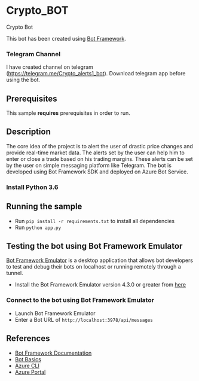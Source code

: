 # Crypto_BOT

Crypto Bot

This bot has been created using [Bot Framework](https://dev.botframework.com).

### Telegram Channel
I have created channel on telegram (https://telegram.me/Crypto_alerts1_bot). Download telegram app before using the bot.

## Prerequisites

This sample **requires** prerequisites in order to run.

## Description
The core idea of the project is to alert the user of drastic price changes and provide real-time market data. The alerts set by the user can help him to enter or close a trade based on his trading margins. These alerts can be set by the user on simple messaging platform like Telegram. The bot is developed using Bot Framework SDK and deployed on Azure Bot Service. 

### Install Python 3.6

## Running the sample
- Run `pip install -r requirements.txt` to install all dependencies
- Run `python app.py`


## Testing the bot using Bot Framework Emulator

[Bot Framework Emulator](https://github.com/microsoft/botframework-emulator) is a desktop application that allows bot developers to test and debug their bots on localhost or running remotely through a tunnel.

- Install the Bot Framework Emulator version 4.3.0 or greater from [here](https://github.com/Microsoft/BotFramework-Emulator/releases)

### Connect to the bot using Bot Framework Emulator

- Launch Bot Framework Emulator
- Enter a Bot URL of `http://localhost:3978/api/messages`


## References

- [Bot Framework Documentation](https://docs.botframework.com)
- [Bot Basics](https://docs.microsoft.com/azure/bot-service/bot-builder-basics?view=azure-bot-service-4.0)
- [Azure CLI](https://docs.microsoft.com/cli/azure/?view=azure-cli-latest)
- [Azure Portal](https://portal.azure.com)
